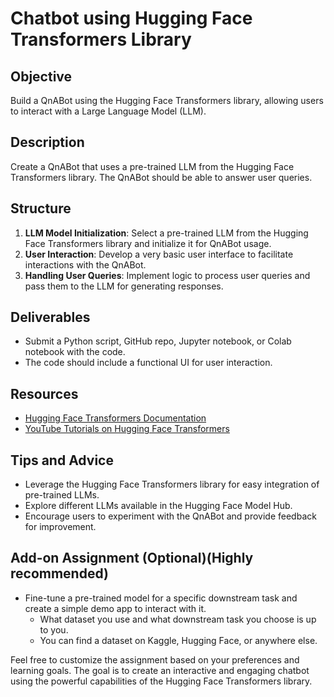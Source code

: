 # Chatbot using Hugging Face Transformers Library

## Objective
Build a QnABot using the Hugging Face Transformers library, allowing users to interact with a Large Language Model (LLM).

## Description
Create a QnABot that uses a pre-trained LLM from the Hugging Face Transformers library. The QnABot should be able to answer user queries.

## Structure
1. **LLM Model Initialization**: Select a pre-trained LLM from the Hugging Face Transformers library and initialize it for QnABot usage.
2. **User Interaction**: Develop a very basic user interface to facilitate interactions with the QnABot.
3. **Handling User Queries**: Implement logic to process user queries and pass them to the LLM for generating responses.

## Deliverables
- Submit a Python script, GitHub repo, Jupyter notebook, or Colab notebook with the code.
- The code should include a functional UI for user interaction.

## Resources 
- [Hugging Face Transformers Documentation](https://huggingface.co/docs/transformers/index)
- [YouTube Tutorials on Hugging Face Transformers](https://www.youtube.com/watch?v=MXoK1Rpti1U)

## Tips and Advice
- Leverage the Hugging Face Transformers library for easy integration of pre-trained LLMs.
- Explore different LLMs available in the Hugging Face Model Hub.
- Encourage users to experiment with the QnABot and provide feedback for improvement.

## Add-on Assignment (Optional)(Highly recommended)
- Fine-tune a pre-trained model for a specific downstream task and create a simple demo app to interact with it.
    - What dataset you use and what downstream task you choose is up to you.
    - You can find a dataset on Kaggle, Hugging Face, or anywhere else.

Feel free to customize the assignment based on your preferences and learning goals. The goal is to create an interactive and engaging chatbot using the powerful capabilities of the Hugging Face Transformers library.
